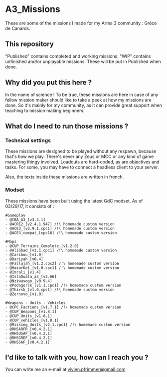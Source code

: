# A3_Missions
These are some of the missions I made for my Arma 3 community : Grèce de Canards.

## This repository
"Published" contains completed and working missions.
"WIP" contains unfinished and/or unplayable missions. These will be put in Published when done.

## Why did you put this here ?

In the name of science !
To be true, these missions are here in case of any fellow mission maker should like to take a peek at how my missions are done. So it's mainly for my community, as it can provide great support when teaching to mission making beginners.

## What do I need to run those missions ?

### Technical settings
These missions are designed to be played without any respawn, because that's how we play. There's never any Zeus or MCC or any kind of game mastering thingy involved. Loadouts are hard-coded, as are objectives and tasks.
For some, you may have to connect a headless client to your server.

Also, the texts inside these missions are written in french.

### Modset
These missions have been built using the latest GdC modset. As of 03/29/17, it consists of :
```
#Gameplay
- @CBA_A3_[v3.2.1]
- @ACRE2_[v2.4.1.947] /!\ homemade custom version
- @ACE3_[v3.9.1.cpc1] /!\ homemade custom version
- @ACE3_compat_[cpc16] /!\ homemade custom version

#Maps
- @CUP_Terrains_Complete_[v1.2.0]
- @Aliabad_[v1.1.cpc1] /!\ homemade custom version
- @Caribou_[v1.0]
- @Dariyah_[v0.4]
- @Fallujah_[v1.2.cpc2] /!\ homemade custom version
- @HazarKot_[v1.0.cpc1] /!\ homemade custom version
- @Imrali_[v1.4]
- @IslaDuala_a3_[v3.66]
- @Nziwasogo_[v0.9.4]
- @Podagorsk_[v1.1.cpc1] /!\ homemade custom version
- @Thirsk_[v1.0.cpc1] /!\ homemade custom version
- @Zernovo_[v1.0]

#Weapons - Units - Vehicles
- @CPC_Factions_[v1.7.1] /!\ homemade custom version
- @CUP_Weapons_[v1.8.1]
- @CUP_Units_[v1.8.1]
- @CUP_vehicles_[v1.8.1]
- @Missing_Units_[v2.1.cpc1] /!\ homemade custom version
- @RHSARFR_[v0.4.2.1]
- @RHSUSAF_[v0.4.2.1]
- @RHSGREF_[v0.4.2.1]
- @RHSSAF_[v0.4.2.1]
```

## I'd like to talk with you, how can I reach you ?

You can write me an e-mail at vivien.pfrimmer@gmail.com